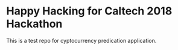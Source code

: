 # Happy Hacking for Caltech 2018 Hackathon

This is a test repo for cyptocurrency predication application.

